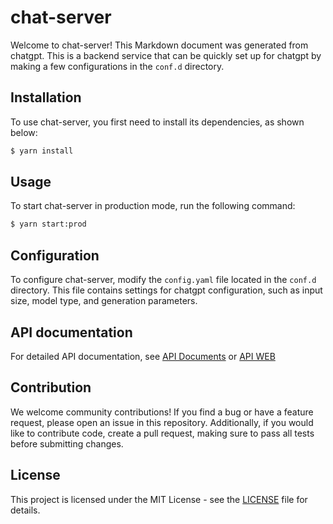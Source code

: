 # chat-server

Welcome to chat-server! This Markdown document was generated from chatgpt. This is a backend service that can be quickly set up for chatgpt by making a few configurations in the `conf.d` directory.

## Installation

To use chat-server, you first need to install its dependencies, as shown below:

```bash
$ yarn install
```

## Usage

To start chat-server in production mode, run the following command:

```bash
$ yarn start:prod
```

## Configuration

To configure chat-server, modify the `config.yaml` file located in the `conf.d` directory. This file contains settings for chatgpt configuration, such as input size, model type, and generation parameters.

## API documentation

For detailed API documentation, see [API Documents](./docs/API.md) or [API WEB](https://console-docs.apipost.cn/preview/910e3d112ae213d3/0fba00a42081b9d0)

## Contribution

We welcome community contributions! If you find a bug or have a feature request, please open an issue in this repository. Additionally, if you would like to contribute code, create a pull request, making sure to pass all tests before submitting changes.

## License

This project is licensed under the MIT License - see the [LICENSE](LICENSE) file for details.
